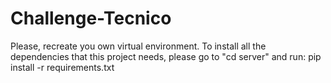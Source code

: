 # Challenge-Tecnico

Please, recreate you own virtual environment.
To install all the dependencies that this project needs, please go to "cd server" and run:
pip install -r requirements.txt
